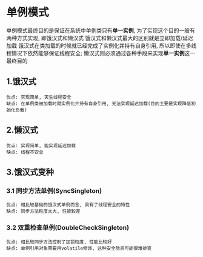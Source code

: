 # 单例模式
单例模式最终目的是保证在系统中单例类只有**单一实例**, 为了实现这个目的一般有两种方式实现, 即饿汉式和懒汉式
饿汉式和懒汉式最大的区别就是立即加载/延迟加载
饿汉式在类加载的时候就已经完成了实例化并持有自身引用, 所以即使在多线程情况下依然能够保证线程安全; 
懒汉式则必须通过各种手段来实现**单一实例**这一最终目的

## 1.饿汉式
```
优点: 实现简单, 天生线程安全
缺点: 在单例类被加载时就实例化并持有自身引用, 无法实现延迟加载(目的主要是实现降低初始化负载)
```

## 2.懒汉式
```
优点: 实现简单, 能实现延迟加载
缺点: 线程不安全
```
## 3.饿汉式变种
### 3.1 同步方法单例(SyncSingleton)
```
优点: 相比较基础的饿汉式单例而言, 具有了线程安全的特性
缺点: 同步方法粒度太大, 性能较差
```

### 3.2 双重检查单例(DoubleCheckSingleton)
```
优点: 相比较同步方法控制了加锁粒度, 性能比较好
缺点: 单例引用对象需要用volatile修饰, 这种安全隐患可能很难排查
```